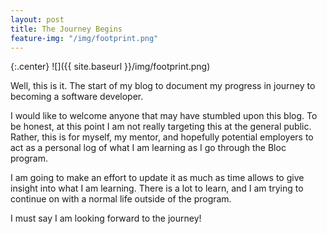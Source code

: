 ```yaml
---
layout: post
title: The Journey Begins
feature-img: "/img/footprint.png"
---
```


{:.center}
![]({{ site.baseurl }}/img/footprint.png)


Well, this is it. The start of my blog to document my progress in journey to becoming a software developer.

I would like to welcome anyone that may have stumbled upon this blog. To be honest, at this point I am not really targeting this at the general public. Rather, this is for myself, my mentor, and hopefully potential employers to act as a personal log of what I am learning as I go through the Bloc program.

I am going to make an effort to update it as much as time allows to give insight into what I am learning. There is a lot to learn, and I am trying to continue on with a normal life outside of the program.

I must say I am looking forward to the journey! 
